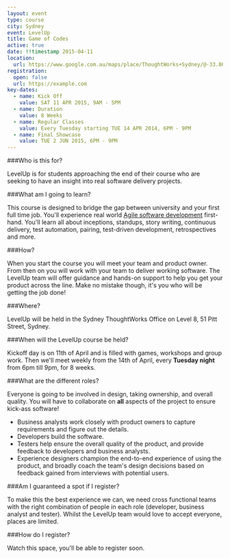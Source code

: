 ```yaml
---
layout: event
type: course
city: Sydney
event: LevelUp
title: Game of Codes
active: true
date: !!timestamp 2015-04-11
location:
  url: https://www.google.com.au/maps/place/ThoughtWorks+Sydney/@-33.863001,151.208787,17z/data=!3m1!4b1!4m2!3m1!1s0x6b12ae42229e02a9:0x339b7ae0de393bb1
registration:
  open: false
  url: https://example.com
key-dates:
  - name: Kick Off
    value: SAT 11 APR 2015, 9AM - 5PM
  - name: Duration
    value: 8 Weeks
  - name: Regular Classes
    value: Every Tuesday starting TUE 14 APR 2014, 6PM - 9PM
  - name: Final Showcase
    value: TUE 2 JUN 2015, 6PM - 9PM
---
```

###Who is this for?

LevelUp is for students approaching the end of their course who are seeking to have an insight into real software delivery projects.

###What am I going to learn?

This course is designed to bridge the gap between university and your first full time job.
You'll experience real world [Agile software development](http://en.wikipedia.org/wiki/Agile_software_development) first-hand.
You'll learn all about inceptions, standups, story writing, continuous delivery, test automation, pairing, test-driven development, retrospectives and more.

###How?

When you start the course you will meet your team and product owner. From then on you will work with your team to deliver working software. The LevelUp team will offer guidance and hands-on support to help you get your product across the line. Make no mistake though, it's you who will be getting the job done!

###Where?

LevelUp will be held in the Sydney ThoughtWorks Office on Level 8, 51 Pitt Street, Sydney.

###When will the LevelUp course be held?

Kickoff day is on 11th of April and is filled with games, workshops and group work. Then we'll meet weekly from the 14th of April, every **Tuesday night** from 6pm till 9pm, for 8 weeks.

###What are the different roles?

Everyone is going to be involved in design, taking ownership, and overall quality. You will have to collaborate on **all** aspects of the project to ensure kick-ass software!

- Business analysts work closely with product owners to capture requirements and figure out the details.
- Developers build the software.
- Testers help ensure the overall quality of the product, and provide feedback to developers and business analysts.
- Experience designers champion the end-to-end experience of using the product, and broadly coach the team's design decisions based on feedback gained from interviews with potential users.

###Am I guaranteed a spot if I register?

To make this the best experience we can, we need cross functional teams with the right combination of people in each role (developer, business analyst and tester). Whilst the LevelUp team would love to accept everyone, places are limited.

###How do I register?

Watch this space, you'll be able to register soon.
